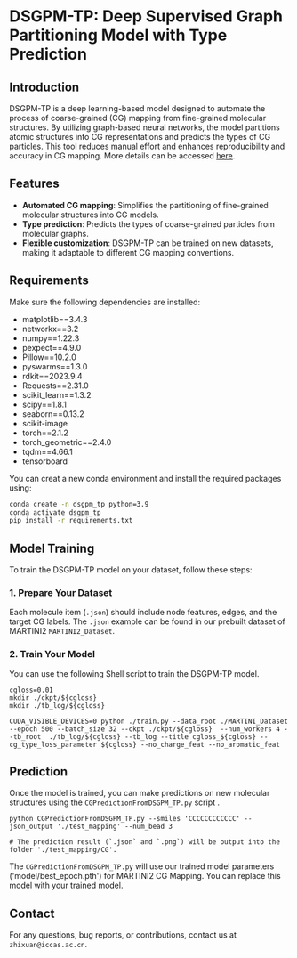 # DSGPM-TP: Deep Supervised Graph Partitioning Model with Type Prediction

## Introduction

DSGPM-TP is a deep learning-based model designed to automate the process of coarse-grained (CG) mapping from fine-grained molecular structures. By utilizing graph-based neural networks, the model partitions atomic structures into CG representations and predicts the types of CG particles. This tool reduces manual effort and enhances reproducibility and accuracy in CG mapping. More details can be accessed [here](https://doi.org/10.48550/arXiv.2408.06609).

## Features

- **Automated CG mapping**: Simplifies the partitioning of fine-grained molecular structures into CG models.
- **Type prediction**: Predicts the types of coarse-grained particles from molecular graphs.
- **Flexible customization**: DSGPM-TP can be trained on new datasets, making it adaptable to different CG mapping conventions.

## Requirements

Make sure the following dependencies are installed:

- matplotlib==3.4.3
- networkx==3.2
- numpy==1.22.3
- pexpect==4.9.0
- Pillow==10.2.0
- pyswarms==1.3.0
- rdkit==2023.9.4
- Requests==2.31.0
- scikit_learn==1.3.2
- scipy==1.8.1
- seaborn==0.13.2
- scikit-image
- torch==2.1.2
- torch_geometric==2.4.0
- tqdm==4.66.1
- tensorboard

You can creat a new conda environment and install the required packages using:

```bash
conda create -n dsgpm_tp python=3.9
conda activate dsgpm_tp
pip install -r requirements.txt
```

## Model Training

To train the DSGPM-TP model on your dataset, follow these steps:

###  1. Prepare Your Dataset

Each molecule item (`.json`) should include node features, edges, and the target CG labels.
The `.json` example can be found in our prebuilt dataset of MARTINI2 `MARTINI2_Dataset`.

###  2. Train Your Model

You can use the following Shell script to train the DSGPM-TP model.
```
cgloss=0.01
mkdir ./ckpt/${cgloss}
mkdir ./tb_log/${cgloss}

CUDA_VISIBLE_DEVICES=0 python ./train.py --data_root ./MARTINI_Dataset --epoch 500 --batch_size 32 --ckpt ./ckpt/${cgloss}  --num_workers 4 --tb_root  ./tb_log/${cgloss} --tb_log --title cgloss_${cgloss} --cg_type_loss_parameter ${cgloss} --no_charge_feat --no_aromatic_feat 
```

## Prediction
Once the model is trained, you can make predictions on new molecular structures using the `CGPredictionFromDSGPM_TP.py` script .
```
python CGPredictionFromDSGPM_TP.py --smiles 'CCCCCCCCCCCC' --json_output './test_mapping' --num_bead 3

# The prediction result (`.json` and `.png`) will be output into the folder './test_mapping/CG'. 
```
The `CGPredictionFromDSGPM_TP.py` will use our trained model parameters ('model/best_epoch.pth') for MARTINI2 CG Mapping. You can replace this model with your trained model.


## Contact
For any questions, bug reports, or contributions, contact us at `zhixuan@iccas.ac.cn`.

